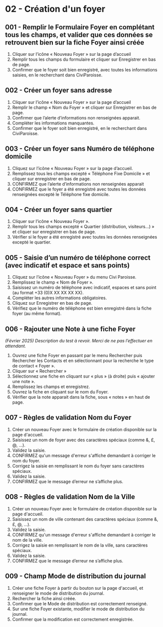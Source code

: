 # 02 - Création d'un foyer

## 001 - Remplir le Formulaire Foyer en complétant tous les champs, et valider que ces données se retrouvent bien sur la fiche Foyer ainsi créée

1. Cliquer sur l’icône « Nouveau Foyer » sur la page d’accueil
2. Remplir tous les champs du formulaire et cliquer sur Enregistrer en bas de page.
3. Confirmer que le foyer soit bien enregistré, avec toutes les informations saisies, en le recherchant dans CiviParoisse.

## 002 - Créer un foyer sans adresse

1. Cliquer sur l’icône « Nouveau Foyer » sur la page d’accueil
2. Remplir le champ « Nom du Foyer » et cliquer sur Enregistrer en bas de page.
3. Confirmer que l’alerte d’informations non renseignées apparait. 
4. Compléter les informations manquantes.
5. Confirmer que le foyer soit bien enregistré, en le recherchant dans CiviParoisse.

## 003 - Créer un foyer sans Numéro de téléphone domicile

1. Cliquez sur l’icône « Nouveau Foyer » sur la page d’accueil.
2. Remplissez tous les champs excepté « Téléphone Fixe Domicile » et cliquer sur enregistrer en bas de page.
3. CONFIRMEZ que l’alerte d’informations non renseignées apparait
4. CONFIRMEZ que le foyer a été enregistré avec toutes les données renseignées excepté le Téléphone fixe domicile.

## 004 - Créer un foyer sans quartier

1. Cliquer sur l’icône « Nouveau Foyer ».
2. Remplir tous les champs excepté « Quartier (distribution, visiteurs…) » et cliquer sur enregistrer en bas de page.
3. Vérifier si le foyer a été enregistré avec toutes les données renseignées excepté le quartier.

## 005 - Saisie d’un numéro de téléphone correct (avec indicatif et espace et sans points)

1. Cliquez sur l’icône « Nouveau Foyer » du menu Civi Paroisse.
2. Remplissez le champ « Nom de Foyer ».
3. Saisissez un numéro de téléphone avec indicatif, espaces et sans point (au format +33 (0)X XX XX XX XX).
4. Compléter les autres informations obligatoires.
5. Cliquez sur Enregistrer en bas de page.
6. Vérifiez que le numéro de téléphone est bien enregistré dans la fiche foyer (au même format).

## 006 - Rajouter une Note à une fiche Foyer

*(Février 2025) Description du test à revoir. Merci de ne pas l’effectuer en attendant.*

1. Ouvrez une fiche Foyer en passant par le menu Rechercher puis Rechercher les Contacts et en sélectionnant pour la recherche le type de contact « Foyer ».
2. Cliquer sur « Rechercher »
3. Sélectionnez une fiche en cliquant sur « plus » (à droite) puis « ajouter une note ».
4. Remplissez les champs et enregistrez.
5. Ouvrez la fiche en cliquant sur le nom du Foyer.
6. Vérifier que la note apparait dans la fiche, sous « notes » en haut de page.

## 007 - Règles de validation Nom du Foyer

1. Créer un nouveau Foyer avec le formulaire de création disponible sur la page d'accueil.
2. Saisissez un nom de foyer avec des caractères spéciaux (comme &, £, @, …).
3. Validez la saisie.
4. CONFIRMEZ qu'un message d'erreur s'affiche demandant à corriger le nom du foyer.
5. Corrigez la saisie en remplissant le nom du foyer sans caractères spéciaux.
6. Validez la saisie.
7. CONFIRMEZ que le message d’erreur ne s’affiche plus.

## 008 - Règles de validation Nom de la Ville

1. Créer un nouveau Foyer avec le formulaire de création disponible sur la page d'accueil.
2. Saisissez un nom de ville contenant des caractères spéciaux (comme &, £, @, …).
3. Validez la saisie.
4. CONFIRMEZ qu'un message d'erreur s'affiche demandant à corriger le nom de la ville.
5. Corrigez la saisie en remplissant le nom de la ville, sans caractères spéciaux.
6. Validez la saisie.
7. CONFIRMEZ que le message d’erreur ne s’affiche plus.

## 009 - Champ Mode de distribution du journal

1. Créer une fiche Foyer à partir du bouton sur la page d'accueil, et renseigner le mode de distribution du journal.
2. Rechercher la fiche ainsi créée.
3. Confirmer que le Mode de distribution est correctement renseigné.
4. Sur une fiche Foyer existante, modifier le mode de distribution du journal.
5. Confirmer que la modification est correctement enregistrée.
